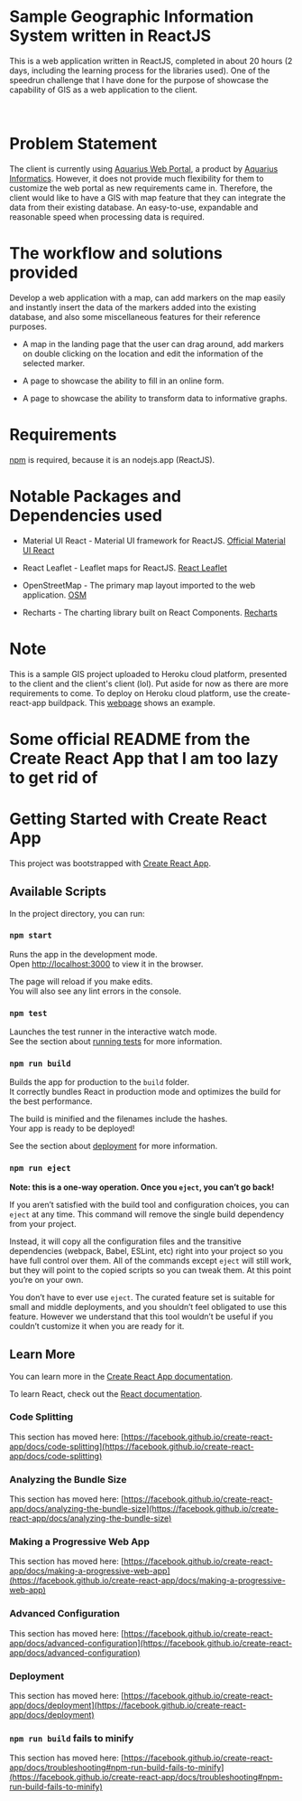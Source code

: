 # Sample Geographic Information System written in ReactJS
This is a web application written in ReactJS, completed in about 20 hours (2 days, including the learning process for the libraries used). One of the speedrun challenge that I have done for the purpose of showcase the capability of GIS as a web application to the client.

<br />

Problem Statement
======
The client is currently using [Aquarius Web Portal](https://aquaticinformatics.com/products/aquarius/aquarius-webportal/), a product by [Aquarius Informatics](https://aquaticinformatics.com). However, it does not provide much flexibility for them to customize the web portal as new requirements came in. Therefore, the client would like to have a GIS with map feature that they can integrate the data from their existing database. An easy-to-use, expandable and reasonable speed when processing data is required.

The workflow and solutions provided
======
Develop a web application with a map, can add markers on the map easily and instantly insert the data of the markers added into the existing database, and also some miscellaneous features for their reference purposes.

- A map in the landing page that the user can drag around, add markers on double clicking on the location and edit the information of the selected marker.

- A page to showcase the ability to fill in an online form.

- A page to showcase the ability to transform data to informative graphs.

Requirements
======
[npm](https://www.npmjs.com/get-npm) is required, because it is an nodejs.app (ReactJS).

Notable Packages and Dependencies used
======
* Material UI React - Material UI framework for ReactJS. [Official Material UI React](https://material-ui.com)

* React Leaflet - Leaflet maps for ReactJS. [React Leaflet](https://react-leaflet.js.org)

* OpenStreetMap - The primary map layout imported to the web application. [OSM](https://www.openstreetmap.org)

* Recharts - The charting library built on React Components. [Recharts](http://recharts.org/en-US/)

Note
======
This is a sample GIS project uploaded to Heroku cloud platform, presented to the client and the client's client (lol). Put aside for now as there are more requirements to come. To deploy on Heroku cloud platform, use the create-react-app buildpack. This [webpage](https://elements.heroku.com/buildpacks/mars/create-react-app-buildpack) shows an example.


# Some official README from the Create React App that I am too lazy to get rid of
# Getting Started with Create React App

This project was bootstrapped with [Create React App](https://github.com/facebook/create-react-app).

## Available Scripts

In the project directory, you can run:

### `npm start`

Runs the app in the development mode.\
Open [http://localhost:3000](http://localhost:3000) to view it in the browser.

The page will reload if you make edits.\
You will also see any lint errors in the console.

### `npm test`

Launches the test runner in the interactive watch mode.\
See the section about [running tests](https://facebook.github.io/create-react-app/docs/running-tests) for more information.

### `npm run build`

Builds the app for production to the `build` folder.\
It correctly bundles React in production mode and optimizes the build for the best performance.

The build is minified and the filenames include the hashes.\
Your app is ready to be deployed!

See the section about [deployment](https://facebook.github.io/create-react-app/docs/deployment) for more information.

### `npm run eject`

**Note: this is a one-way operation. Once you `eject`, you can’t go back!**

If you aren’t satisfied with the build tool and configuration choices, you can `eject` at any time. This command will remove the single build dependency from your project.

Instead, it will copy all the configuration files and the transitive dependencies (webpack, Babel, ESLint, etc) right into your project so you have full control over them. All of the commands except `eject` will still work, but they will point to the copied scripts so you can tweak them. At this point you’re on your own.

You don’t have to ever use `eject`. The curated feature set is suitable for small and middle deployments, and you shouldn’t feel obligated to use this feature. However we understand that this tool wouldn’t be useful if you couldn’t customize it when you are ready for it.

## Learn More

You can learn more in the [Create React App documentation](https://facebook.github.io/create-react-app/docs/getting-started).

To learn React, check out the [React documentation](https://reactjs.org/).

### Code Splitting

This section has moved here: [https://facebook.github.io/create-react-app/docs/code-splitting](https://facebook.github.io/create-react-app/docs/code-splitting)

### Analyzing the Bundle Size

This section has moved here: [https://facebook.github.io/create-react-app/docs/analyzing-the-bundle-size](https://facebook.github.io/create-react-app/docs/analyzing-the-bundle-size)

### Making a Progressive Web App

This section has moved here: [https://facebook.github.io/create-react-app/docs/making-a-progressive-web-app](https://facebook.github.io/create-react-app/docs/making-a-progressive-web-app)

### Advanced Configuration

This section has moved here: [https://facebook.github.io/create-react-app/docs/advanced-configuration](https://facebook.github.io/create-react-app/docs/advanced-configuration)

### Deployment

This section has moved here: [https://facebook.github.io/create-react-app/docs/deployment](https://facebook.github.io/create-react-app/docs/deployment)

### `npm run build` fails to minify

This section has moved here: [https://facebook.github.io/create-react-app/docs/troubleshooting#npm-run-build-fails-to-minify](https://facebook.github.io/create-react-app/docs/troubleshooting#npm-run-build-fails-to-minify)
